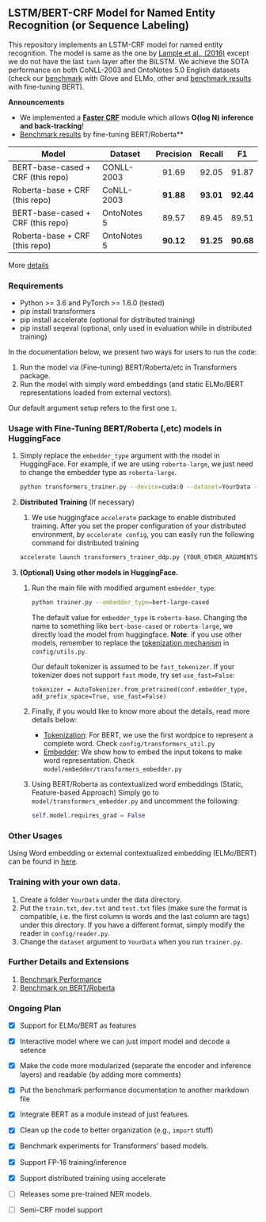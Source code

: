 ## LSTM/BERT-CRF Model for Named Entity Recognition (or Sequence Labeling)

This repository implements an LSTM-CRF model for named entity recognition. The model is same as the one by [Lample et al., (2016)](http://www.anthology.aclweb.org/N/N16/N16-1030.pdf) except we do not have the last `tanh` layer after the BiLSTM.
We achieve the SOTA performance on both CoNLL-2003 and OntoNotes 5.0 English datasets (check our [benchmark](/docs/benchmark.md) with Glove and ELMo, other 
and [benchmark results](/docs/transformers_benchmark.md) with fine-tuning BERT). 

**Announcements**
* We implemented a [**Faster CRF**](/docs/fast_crf.md) module which allows **O(log N) inference and back-tracking**! 
* [Benchmark results](/docs/transformers_benchmark.md) by fine-tuning BERT/Roberta**


| Model| Dataset | Precision | Recall | F1 |
|-------| ------- | :---------: | :------: | :--: |
|BERT-base-cased + CRF (this repo)| CONLL-2003 | 91.69 | 92.05 | 91.87 |
|Roberta-base  + CRF (this repo)| CoNLL-2003 | **91.88**  | **93.01** |**92.44**|
|BERT-base-cased  + CRF (this repo)| OntoNotes 5 |89.57  | 89.45 | 89.51 |
|Roberta-base  + CRF (this repo)| OntoNotes 5 | **90.12**  | **91.25** |**90.68**|

More [details](/docs/transformers_benchmark.md)

### Requirements
* Python >= 3.6 and PyTorch >= 1.6.0 (tested)
* pip install transformers
* pip install accelerate (optional for distributed training)
* pip install seqeval (optional, only used in evaluation while in distributed training)

In the documentation below, we present two ways for users to run the code:
1. Run the model via (Fine-tuning) BERT/Roberta/etc in Transformers package.
2. Run the model with simply word embeddings (and static ELMo/BERT representations loaded from external vectors).

Our default argument setup refers to the first one `1`.

### Usage with Fine-Tuning BERT/Roberta (,etc) models in HuggingFace
1. Simply replace the `embedder_type` argument with the model in HuggingFace. For example, if we are using `roberta-large`, we just need to 
change the embedder type as `roberta-large`. 
    ```bash
    python transformers_trainer.py --device=cuda:0 --dataset=YourData --model_folder=saved_models --embedder_type=roberta-base
    ```

2. **Distributed Training** (If necessary)
   1. We use huggingface `accelerate` package to enable distributed training. After you set the proper configuration of your distributed environment,
      by `accelerate config`, you can easily run the following command for distributed training
    ```bash
    accelerate launch transformers_trainer_ddp.py {YOUR_OTHER_ARGUMENTS}
    ```

3. **(Optional) Using other models in HuggingFace.**
    1.  Run the main file with modified argument `embedder_type`:
        ```bash
        python trainer.py --embedder_type=bert-large-cased
        ```
        The default value for `embedder_type` is `roberta-base`.
        Changing the name to something like `bert-base-cased` or `roberta-large`, we directly load the model from huggingface.
        **Note**: if you use other models, remember to replace the [tokenization mechanism]() in `config/utils.py`.
       
        Our default tokenizer is assumed to be `fast_tokenizer`. If your tokenizer does not support `fast` mode, try set `use_fast=False`:
        ```python3
        tokenizer = AutoTokenizer.from_pretrained(conf.embedder_type, add_prefix_space=True, use_fast=False)
        ```
    2. Finally, if you would like to know more about the details, read more details below:
        * [Tokenization](/docs/bert_tokenization.md): For BERT, we use the first wordpice to represent a complete word. Check `config/transformers_util.py`
        * [Embedder](/docs/bert_embedder.md): We show how to embed the input tokens to make word representation. Check `model/embedder/transformers_embedder.py`
    3. Using BERT/Roberta as contextualized word embeddings (Static, Feature-based Approach)
       Simply go to `model/transformers_embedder.py` and uncomment the following:
       ```python
       self.model.requires_grad = False
       ```


### Other Usages
Using Word embedding or external contextualized embedding (ELMo/BERT) can be found in [here](/docs/other_usage.md).


### Training with your own data. 
1. Create a folder `YourData` under the data directory. 
2. Put the `train.txt`, `dev.txt` and `test.txt` files (make sure the format is compatible, i.e. the first column is words and the last column are tags) under this directory.  If you have a different format, simply modify the reader in `config/reader.py`. 
3. Change the `dataset` argument to `YourData` when you run `trainer.py`. 






### Further Details and Extensions

1. [Benchmark Performance](/docs/benchmark.md)
2. [Benchmark on BERT/Roberta](/docs/transformers_benchmark.md)






### Ongoing Plan

- [x] Support for ELMo/BERT as features
- [x] Interactive model where we can just import model and decode a setence
- [x] Make the code more modularized (separate the encoder and inference layers) and readable (by adding more comments)
- [x] Put the benchmark performance documentation to another markdown file
- [x] Integrate BERT as a module instead of just features.
- [x] Clean up the code to better organization (e.g., `import` stuff)
- [x] Benchmark experiments for Transformers' based models.
- [x] Support FP-16 training/inference
- [x] Support distributed training using accelerate
- [ ] Releases some pre-trained NER models. 
- [ ] Semi-CRF model support 



